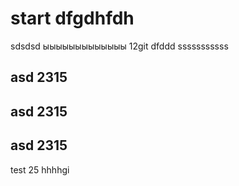 # start dfgdhfdh
sdsdsd
ыыыыыыыыыыыыы 12git
dfddd sssssssssss
## asd 2315
## asd 2315
## asd 2315
test 25
hhhhgi
